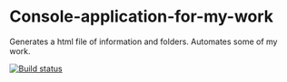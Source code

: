 # Console-application-for-my-work
Generates a html file of information and folders. Automates some of my work.

[![Build status](https://ci.appveyor.com/api/projects/status/oyon179h5csusacc?svg=true)](https://ci.appveyor.com/project/mitovV/console-application-for-my-work)

